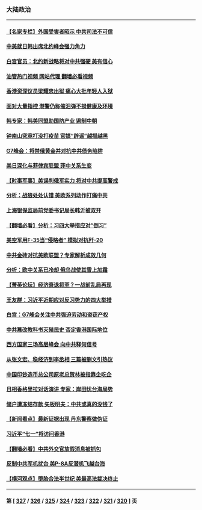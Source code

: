 ### 大陆政治
---
#### [【名家专栏】外国受害者昭示 中共司法不可信](../../pages/ncid277/n13767326.md?06270445) 
#### [中美就日韩出席北约峰会强力角力](../../pages/ncid277/n13767842.md?06270445) 
#### [白宫官员：北约新战略将对中共强硬 美有信心](../../pages/ncid277/n13767901.md?06270445) 
#### [油管热门视频 网站代理 翻墙必看视频](http://209.222.30.114:81/youtube.html?06270445)
#### [香港资深议员梁耀忠出狱 痛心大批年轻人入狱](../../pages/ncid277/n13767820.md?06270445) 
#### [面对大量指控 港警仍称催泪弹不损健康及环境](../../pages/ncid277/n13767846.md?06270445) 
#### [韩专家：韩美同盟助国防产业 遏制中朝](../../pages/ncid277/n13767894.md?06270445) 
#### [钟南山究竟打没打疫苗 官媒“辟谣”越描越黑](../../pages/ncid277/n13767868.md?06270445) 
#### [G7峰会：将禁俄黄金并对抗中共债务陷阱](../../pages/ncid277/n13767783.md?06270445) 
#### [美日深化与菲律宾联盟 菲中关系生变](../../pages/ncid277/n13767862.md?06270445) 
#### [【时事军事】美误判俄军实力 将对中共提高警戒](../../pages/ncid277/n13767007.md?06270445) 
#### [分析：战狼处处认错 美欧系列动作打痛中共](../../pages/ncid277/n13767077.md?06270445) 
#### [上海银保监局前党委书记局长韩沂被双开](../../pages/ncid277/n13767729.md?06270445) 
#### [【翻墙必看】分析：习四大举措应对“倒习”](../../pages/ncid277/n13767569.md?06270445) 
#### [美空军用F-35当“侵略者” 模拟对抗歼-20](../../pages/ncid277/n13764726.md?06270445) 
#### [中共金砖对抗美欧联盟？专家解析成效几何](../../pages/ncid277/n13766960.md?06270445) 
#### [分析：欧中关系已冷却 俄乌战使其雪上加霜](../../pages/ncid277/n13766306.md?06270445) 
#### [【菁英论坛】经济衰退将至？一战前乱局再现](../../pages/ncid277/n13767438.md?06270445) 
#### [王友群：习近平近期应对反习势力的四大举措](../../pages/ncid277/n13767027.md?06270445) 
#### [白宫：G7峰会关注中共强迫劳动和盗窃产权](../../pages/ncid277/n13767417.md?06270445) 
#### [中共篡改教科书灭殖民史 否定香港国际地位](../../pages/ncid277/n13767369.md?06270445) 
#### [西方国家三场高层峰会 向中共释何信号](../../pages/ncid277/n13766976.md?06270445) 
#### [从张文宏、稳经济到李丞相 三篇被删文引热议](../../pages/ncid277/n13767175.md?06270445) 
#### [中国印钞造币总公司原老总贺林被指靠企吃企](../../pages/ncid277/n13767238.md?06270445) 
#### [日相香格里拉对话演讲 专家：岸田忧台海局势](../../pages/ncid277/n13767253.md?06270445) 
#### [储户遭冻结存款 矢板明夫：中共或真的没钱了](../../pages/ncid277/n13767097.md?06270445) 
#### [【新闻看点】最新证据出现 丹东警察做伪证](../../pages/ncid277/n13766939.md?06270445) 
#### [习近平“七一”将访问香港](../../pages/ncid277/n13767057.md?06270445) 
#### [【翻墙必看】中共外交官放假消息被抓包](../../pages/ncid277/n13767092.md?06270445) 
#### [反制中共军机扰台 美P-8A反潜机飞越台海](../../pages/ncid277/n13766803.md?06270445) 
#### [【横河观点】堕胎合法半世纪 美最高法裁决终止](../../pages/ncid277/n13766985.md?06270445) 

---
#### 第 [ [327](./327.md?06270445) / [326](./326.md?06270445) / [325](./325.md?06270445) / [324](./324.md?06270445) / [323](./323.md?06270445) / [322](./322.md?06270445) / [321](./321.md?06270445) / [320](./320.md?06270445) ] 页
